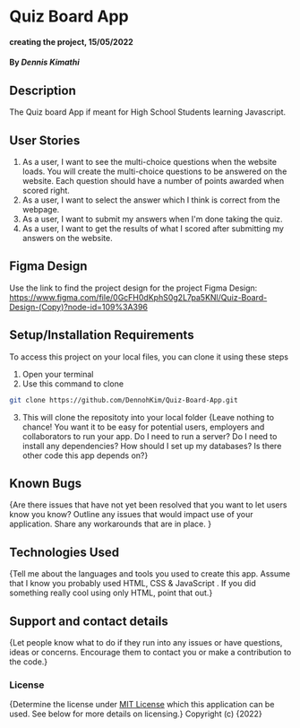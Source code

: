 # Quiz Board App
#### creating the project, 15/05/2022
#### By *Dennis Kimathi*
## Description
The Quiz board App if meant for High School Students learning Javascript.

## User Stories
1. As a user, I want to see the multi-choice questions when the website loads. You will create the multi-choice questions to be answered on the website. Each question should have a number of points awarded when scored right.
2. As a user, I want to select the answer which I think is correct from the webpage.
3. As a user, I want to submit my answers when I'm done taking the quiz.
4. As a user, I want to get the results of what I scored after submitting my answers on the website. 

## Figma Design

Use the link to find the project design for the project
Figma Design: https://www.figma.com/file/0GcFH0dKphS0g2L7pa5KNl/Quiz-Board-Design-(Copy)?node-id=109%3A396
## Setup/Installation Requirements
To access this project on your local files, you can clone it using these steps
1. Open your terminal
2. Use this command to clone 
```bash
git clone https://github.com/DennohKim/Quiz-Board-App.git
```
3. This will clone the repositoty into your local folder
{Leave nothing to chance! You want it to be easy for potential users, employers and collaborators to run your app. Do I need to run a server? Do I need to install any dependencies? How should I set up my databases? Is there other code this app depends on?}
## Known Bugs
{Are there issues that have not yet been resolved that you want to let users know you know? Outline any issues that would impact use of your application. Share any workarounds that are in place. }
## Technologies Used
{Tell me about the languages and tools you used to create this app. Assume that I know you probably used HTML, CSS & JavaScript . If you did something really cool using only HTML, point that out.}
## Support and contact details
{Let people know what to do if they run into any issues or have questions, ideas or concerns.  Encourage them to contact you or make a contribution to the code.}
### License
{Determine the license under [MIT License](LICENSE.txt) which this application can be used.  See below for more details on licensing.}
Copyright (c) {2022} 